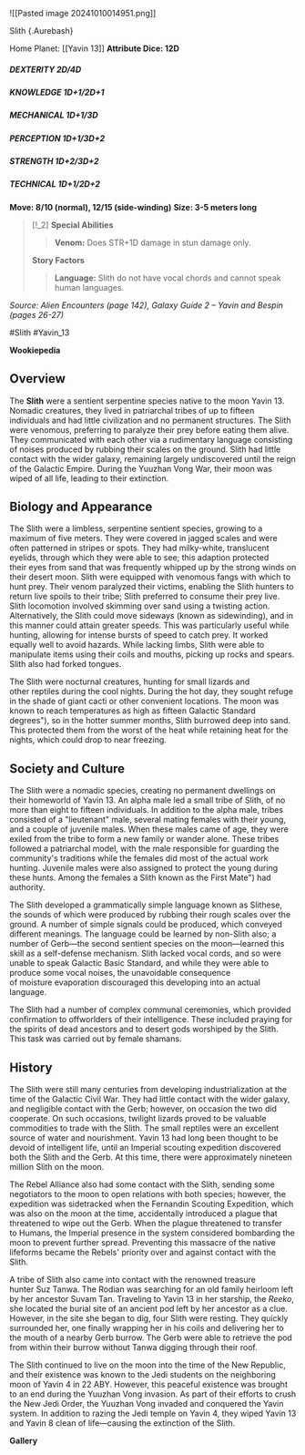 ![[Pasted image 20241010014951.png]]

Slith {.Aurebash}

Home Planet: [[Yavin 13]]
**Attribute Dice: 12D**
##### DEXTERITY 2D/4D
##### KNOWLEDGE 1D+1/2D+1
##### MECHANICAL 1D+1/3D
##### PERCEPTION 1D+1/3D+2
##### STRENGTH 1D+2/3D+2
##### TECHNICAL 1D+1/2D+2
**Move: 8/10 (normal), 12/15 (side-winding)**
**Size: 3-5 meters long**

> [!_2]
> **Special Abilities**
> > **Venom:** Does STR+1D damage in stun damage only.
> 
> **Story Factors**
> > **Language:** Slith do not have vocal chords and cannot speak human languages.
> 

*Source: Alien Encounters (page 142), Galaxy Guide 2 – Yavin and Bespin (pages 26-27)*

#Slith #Yavin_13

**Wookiepedia**

## Overview

The **Slith** were a sentient serpentine species native to the moon Yavin 13. Nomadic creatures, they lived in patriarchal tribes of up to fifteen individuals and had little civilization and no permanent structures. The Slith were venomous, preferring to paralyze their prey before eating them alive. They communicated with each other via a rudimentary language consisting of noises produced by rubbing their scales on the ground. Slith had little contact with the wider galaxy, remaining largely undiscovered until the reign of the Galactic Empire. During the Yuuzhan Vong War, their moon was wiped of all life, leading to their extinction.

## Biology and Appearance

The Slith were a limbless, serpentine sentient species, growing to a maximum of five meters. They were covered in jagged scales and were often patterned in stripes or spots. They had milky-white, translucent eyelids, through which they were able to see; this adaption protected their eyes from sand that was frequently whipped up by the strong winds on their desert moon. Slith were equipped with venomous fangs with which to hunt prey. Their venom paralyzed their victims, enabling the Slith hunters to return live spoils to their tribe; Slith preferred to consume their prey live. Slith locomotion involved skimming over sand using a twisting action. Alternatively, the Slith could move sideways (known as sidewinding), and in this manner could attain greater speeds. This was particularly useful while hunting, allowing for intense bursts of speed to catch prey. It worked equally well to avoid hazards. While lacking limbs, Slith were able to manipulate items using their coils and mouths, picking up rocks and spears. Slith also had forked tongues.

The Slith were nocturnal creatures, hunting for small lizards and other reptiles during the cool nights. During the hot day, they sought refuge in the shade of giant cacti or other convenient locations. The moon was known to reach temperatures as high as fifteen Galactic Standard degrees"), so in the hotter summer months, Slith burrowed deep into sand. This protected them from the worst of the heat while retaining heat for the nights, which could drop to near freezing.

## Society and Culture
The Slith were a nomadic species, creating no permanent dwellings on their homeworld of Yavin 13. An alpha male led a small tribe of Slith, of no more than eight to fifteen individuals. In addition to the alpha male, tribes consisted of a "lieutenant" male, several mating females with their young, and a couple of juvenile males. When these males came of age, they were exiled from the tribe to form a new family or wander alone. These tribes followed a patriarchal model, with the male responsible for guarding the community's traditions while the females did most of the actual work hunting. Juvenile males were also assigned to protect the young during these hunts. Among the females a Slith known as the First Mate") had authority.

The Slith developed a grammatically simple language known as Slithese, the sounds of which were produced by rubbing their rough scales over the ground. A number of simple signals could be produced, which conveyed different meanings. The language could be learned by non-Slith also; a number of Gerb—the second sentient species on the moon—learned this skill as a self-defense mechanism. Slith lacked vocal cords, and so were unable to speak Galactic Basic Standard, and while they were able to produce some vocal noises, the unavoidable consequence of moisture evaporation discouraged this developing into an actual language.

The Slith had a number of complex communal ceremonies, which provided confirmation to offworlders of their intelligence. These included praying for the spirits of dead ancestors and to desert gods worshiped by the Slith. This task was carried out by female shamans.

## History
The Slith were still many centuries from developing industrialization at the time of the Galactic Civil War. They had little contact with the wider galaxy, and negligible contact with the Gerb; however, on occasion the two did cooperate. On such occasions, twilight lizards proved to be valuable commodities to trade with the Slith. The small reptiles were an excellent source of water and nourishment. Yavin 13 had long been thought to be devoid of intelligent life, until an Imperial scouting expedition discovered both the Slith and the Gerb. At this time, there were approximately nineteen million Slith on the moon.

The Rebel Alliance also had some contact with the Slith, sending some negotiators to the moon to open relations with both species; however, the expedition was sidetracked when the Fernandin Scouting Expedition, which was also on the moon at the time, accidentally introduced a plague that threatened to wipe out the Gerb. When the plague threatened to transfer to Humans, the Imperial presence in the system considered bombarding the moon to prevent further spread. Preventing this massacre of the native lifeforms became the Rebels' priority over and against contact with the Slith.

A tribe of Slith also came into contact with the renowned treasure hunter Suz Tanwa. The Rodian was searching for an old family heirloom left by her ancestor Suvam Tan. Traveling to Yavin 13 in her starship, the _Reeko_, she located the burial site of an ancient pod left by her ancestor as a clue. However, in the site she began to dig, four Slith were resting. They quickly surrounded her, one finally wrapping her in his coils and delivering her to the mouth of a nearby Gerb burrow. The Gerb were able to retrieve the pod from within their burrow without Tanwa digging through their roof.

The Slith continued to live on the moon into the time of the New Republic, and their existence was known to the Jedi students on the neighboring moon of Yavin 4 in 22 ABY. However, this peaceful existence was brought to an end during the Yuuzhan Vong invasion. As part of their efforts to crush the New Jedi Order, the Yuuzhan Vong invaded and conquered the Yavin system. In addition to razing the Jedi temple on Yavin 4, they wiped Yavin 13 and Yavin 8 clean of life—causing the extinction of the Slith.

**Gallery**
